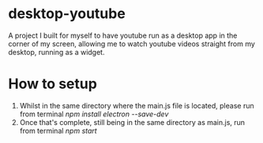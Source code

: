 # desktop-youtube
A project I built for myself to have youtube run as a desktop app in the corner of my screen, allowing me to watch youtube videos straight from my desktop, running as a widget.


# How to setup

1) Whilst in the same directory where the main.js file is located, please run from terminal *npm install electron --save-dev*
2) Once that's complete, still being in the same directory as main.js, run from terminal *npm start*
